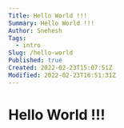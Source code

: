 ```yaml
---
Title: Hello World !!!
Summary: Hello World !!!
Author: Snehesh
Tags:
  - intro
Slug: /hello-world
Published: true
Created: 2022-02-23T15:07:51Z
Modified: 2022-02-23T16:51:31Z
---
```


# Hello World !!!
